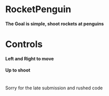 # RocketPenguin
#### The Goal is simple, shoot rockets at penguins

# Controls
#### Left and Right to move
#### Up to shoot
#
#
#
Sorry for the late submission and rushed code